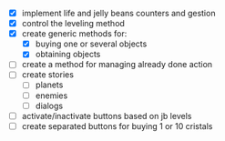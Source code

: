 - [x] implement life and jelly beans counters and gestion
- [x] control the leveling method
- [x] create generic methods for:
	- [x] buying one or several objects
	- [x] obtaining objects 
- [ ] create a method for managing already done action
- [ ] create stories
	- [ ] planets
	- [ ] enemies
	- [ ] dialogs
- [ ] activate/inactivate buttons based on jb levels
- [ ] create separated buttons for buying 1 or 10 cristals